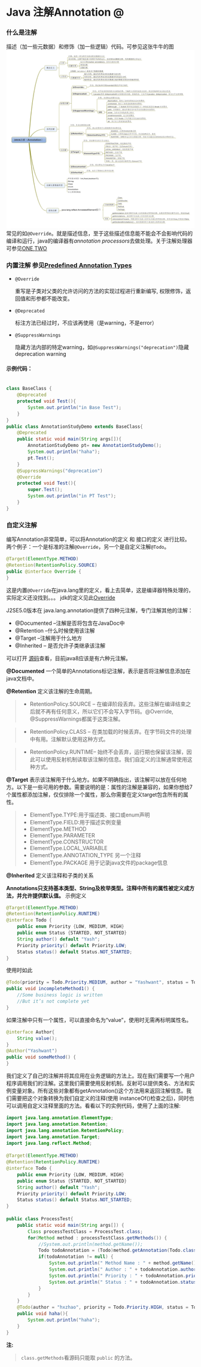 # Java 注解Annotation @


### 什么是注解
描述（加一些元数据）和修饰（加一些逻辑）代码。可参见这张牛牛的图
![注解](./img/Annotation.jpg)
常见的如```@Override```。就是描述信息，至于这些描述信息能不能会不会影响代码的编译和运行，java的编译器有*annotation processors*去做处理。关于注解处理器可参见[ONE](https://medium.com/@iammert/annotation-processing-dont-repeat-yourself-generate-your-code-8425e60c6657),[TWO](http://www.importnew.com/15246.html)

### 内置注解 参见[Predefined Annotation Types](https://docs.oracle.com/javase/tutorial/java/annotations/predefined.html)
* ```@Override```

    重写是子类对父类的允许访问的方法的实现过程进行重新编写, 权限修饰，返回值和形参都不能改变。
* ```@Deprecated```
    
    标注方法已经过时，不应该再使用（是warning，不是error）

* ```@SuppressWarnings```
    
    隐藏方法内部的特定warning，如```@SuppressWarnings("deprecation")```隐藏 deprecation warning

#### 示例代码：
```java

class BaseClass {
    @Deprecated
    protected void Test(){
        System.out.println("in Base Test");
    }
}
public class AnnotationStudyDemo extends BaseClass{
    @Deprecated
    public static void main(String args[]){
        AnnotationStudyDemo pt= new AnnotationStudyDemo();
        System.out.println("haha");
        pt.Test();
    }
    @SuppressWarnings("deprecation")
    @Override
    protected void Test(){
        super.Test();
        System.out.println("in PT Test");
    }
} 
```

### 自定义注解

编写Annotation非常简单，可以将Annotation的定义 和 接口的定义 进行比较。两个例子：一个是标准的注解```@Override```，另一个是自定义注解```@Todo```。
```java
@Target(ElementType.METHOD)
@Retention(RetentionPolicy.SOURCE)
public @interface Override {
}
```
这是内置```@Override```在java.lang里的定义，看上去简单，这是编译器特殊处理的，实际定义还没找到。。。
jdk的定义见此[Override](https://github.com/dmlloyd/openjdk/blob/jdk8u/jdk8u/jdk/src/share/classes/java/lang/Override.java)

J2SE5.0版本在 java.lang.annotation提供了四种元注解，专门注解其他的注解：

* @Documented –注解是否将包含在JavaDoc中
* @Retention –什么时候使用该注解
* @Target –注解用于什么地方
* @Inherited – 是否允许子类继承该注解

可以打开 [源码](https://github.com/dmlloyd/openjdk/tree/jdk8u/jdk8u/jdk/src/share/classes/java/lang/annotation)查看，目前java8应该是有六种元注解。

**@Documented** 一个简单的Annotations标记注解，表示是否将注解信息添加在java文档中。

**@Retention** 定义该注解的生命周期。

> * RetentionPolicy.SOURCE – 在编译阶段丢弃。这些注解在编译结束之后就不再有任何意义，所以它们不会写入字节码。@Override, @SuppressWarnings都属于这类注解。

> * RetentionPolicy.CLASS – 在类加载的时候丢弃。在字节码文件的处理中有用。注解默认使用这种方式。

> * RetentionPolicy.RUNTIME– 始终不会丢弃，运行期也保留该注解，因此可以使用反射机制读取该注解的信息。我们自定义的注解通常使用这种方式。

**@Target** 表示该注解用于什么地方。如果不明确指出，该注解可以放在任何地方。以下是一些可用的参数。需要说明的是：属性的注解是兼容的，如果你想给7个属性都添加注解，仅仅排除一个属性，那么你需要在定义target包含所有的属性。

> * ElementType.TYPE:用于描述类、接口或enum声明
> * ElementType.FIELD:用于描述实例变量
> * ElementType.METHOD
> * ElementType.PARAMETER
> * ElementType.CONSTRUCTOR
> * ElementType.LOCAL_VARIABLE
> * ElementType.ANNOTATION_TYPE 另一个注释
> * ElementType.PACKAGE 用于记录java文件的package信息

**@Inherited** 定义该注释和子类的关系

**Annotations只支持基本类型、String及枚举类型。注释中所有的属性被定义成方法，并允许提供默认值。**
示例定义
```java
@Target(ElementType.METHOD)
@Retention(RetentionPolicy.RUNTIME)
@interface Todo {
    public enum Priority {LOW, MEDIUM, HIGH}
    public enum Status {STARTED, NOT_STARTED}
    String author() default "Yash";
    Priority priority() default Priority.LOW;
    Status status() default Status.NOT_STARTED;
}
```
使用时如此
```java
@Todo(priority = Todo.Priority.MEDIUM, author = "Yashwant", status = Todo.Status.STARTED)
public void incompleteMethod1() {
    //Some business logic is written
    //But it’s not complete yet
}
```

如果注解中只有一个属性，可以直接命名为“value”，使用时无需再标明属性名。
```java
@interface Author{
    String value();
}
@Author("Yashwant")
public void someMethod() {
}
```

我们定义了自己的注解并将其应用在业务逻辑的方法上。现在我们需要写一个用户程序调用我们的注解。这里我们需要使用反射机制。反射可以提供类名、方法和实例变量对象。所有这些对象都有getAnnotation()这个方法用来返回注解信息。我们需要把这个对象转换为我们自定义的注释(使用 instanceOf()检查之后)，同时也可以调用自定义注释里面的方法。看看以下的实例代码，使用了上面的注解:
```java
import java.lang.annotation.ElementType;
import java.lang.annotation.Retention;
import java.lang.annotation.RetentionPolicy;
import java.lang.annotation.Target;
import java.lang.reflect.Method;

@Target(ElementType.METHOD)
@Retention(RetentionPolicy.RUNTIME)
@interface Todo {
    public enum Priority {LOW, MEDIUM, HIGH}
    public enum Status {STARTED, NOT_STARTED}
    String author() default "Yash";
    Priority priority() default Priority.LOW;
    Status status() default Status.NOT_STARTED;
}

public class ProcessTest{
    public static void main(String args[]) {
        Class processTestClass = ProcessTest.class;
        for(Method method : processTestClass.getMethods()) {
            //System.out.println(method.getName());
            Todo todoAnnotation = (Todo)method.getAnnotation(Todo.class);
            if(todoAnnotation != null) {
                System.out.println(" Method Name : " + method.getName());
                System.out.println(" Author : " + todoAnnotation.author());
                System.out.println(" Priority : " + todoAnnotation.priority());
                System.out.println(" Status : " + todoAnnotation.status());
            }
        }
    }
    @Todo(author = "hxzhao", priority = Todo.Priority.HIGH, status = Todo.Status.NOT_STARTED)
    public void haha(){
        System.out.println("haha");
    }
}
```
**注:** 
> ```class.getMethods```看源码只能取 ```public``` 的方法。